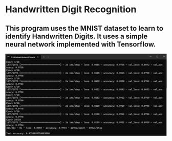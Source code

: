 # Handwritten Digit Recognition
## This program uses the MNIST dataset to learn to identify Handwritten Digits. It uses a simple neural network implemented with Tensorflow.
![screenshot](ss.png)
